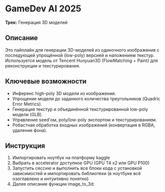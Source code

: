 # GameDev AI 2025   
**Трек:** Генерация 3D моделей  

## Описание
Это пайплайн для генерации 3D-моделей из одиночного изображения с последующей упрощённой (low-poly) версией и наложением текстур. Используется модель от Tencent Hunyuan3D (FlowMatching + Paint) для реконструкции и текстурирования.

## Ключевые возможности
- Инференс high-poly 3D модели из изображения.  
- Упрощение модели до заданного количества треугольников (Quadric Error Metrics).  
- Генерация текстур и объединённой текстурированной low-poly модели (GLB).  
- Управление seed'ом, poly/low-poly экспортом и текстурированием.  
- Робастная обработка входных изображений (конвертация в RGBA, удаление фона).

## Инструкция
1. Импортировать ноутбук  на платформу kaggle  
2. Выбрать в accelerator доступное GPU (GPU T4 x2 или GPU P100)
3. Запустить сессию и выполнить все блоки кода с установкой зависимостей и импортировать библиотеки (в ноутбуке всё озоглавлено и интуитивно понятно)
4. Далее описание функции image_to_3d:  
